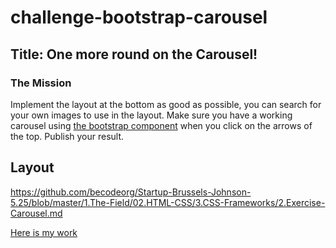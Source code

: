# challenge-bootstrap-carousel
## Title: One more round on the Carousel!

### The Mission
Implement the layout at the bottom as good as possible, you can search for your own images to use in the layout.
Make sure you have a working carousel using [the bootstrap component](https://getbootstrap.com/docs/4.3/components/carousel/) when you click on the arrows of the top.
Publish your result.

## Layout
https://github.com/becodeorg/Startup-Brussels-Johnson-5.25/blob/master/1.The-Field/02.HTML-CSS/3.CSS-Frameworks/2.Exercise-Carousel.md

[Here is my work](https://gemahonesta.github.io/challenge-bootstrap-carousel/)
